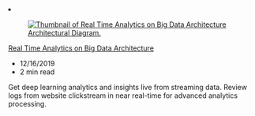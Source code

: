 <!-- This file is automatically generated by build/architectures/build_index.py. Any updates will be lost. -->

<!-- markdownlint-disable MD033 -->

<li class="grid-item item-column" data-categories="Analytics Databases ">
<article class="card">
    <div class="card-header has-margin-bottom-none" aria-hidden="true">
        <figure class="image diagram has-height-175 has-overflow-hidden level">
            <a href="/azure/architecture/solution-ideas/articles/real-time-analytics"><img src="/azure/architecture/browse/thumbs/real-time-analytics.png" class="diagram" alt="Thumbnail of Real Time Analytics on Big Data Architecture Architectural Diagram." data-linktype="relative-path"></a>
        </figure>
    </div>
    <div class="card-content">
        <a class="card-content-title has-margin-top-none" href="/azure/architecture/solution-ideas/articles/real-time-analytics">
            <p>Real Time Analytics on Big Data Architecture</p>
        </a>
        <ul class="card-content-metadata">
            <li>12/16/2019</li>
            <li>2 min read</li>
        </ul>
        <p class="card-content-description">Get deep learning analytics and insights live from streaming data. Review logs from website clickstream in near real-time for advanced analytics processing.</p>
        <div class="bottom-to-top-fade is-hidden-mobile"></div>
    </div>
</article>
</li>
